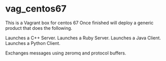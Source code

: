 # vag_centos67
This is a Vagrant box for centos 67
Once finished will deploy a generic product that does the following.

Launches a C++ Server.
Launches a Ruby Server.
Launches a Java Client.
Launches a Python Client.

Exchanges messages using zeromq and protocol buffers.
